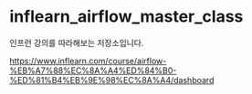 # inflearn_airflow_master_class

인프런 강의를 따라해보는 저장소입니다.

https://www.inflearn.com/course/airflow-%EB%A7%88%EC%8A%A4%ED%84%B0-%ED%81%B4%EB%9E%98%EC%8A%A4/dashboard
